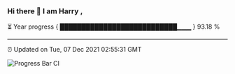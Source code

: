 ### Hi there 👋 I am Harry , 

⏳ Year progress { ███████████████████████████▁▁▁ } 93.18 %

---

⏰ Updated on Tue, 07 Dec 2021 02:55:31 GMT

![Progress Bar CI](https://github.com/duykhang68/duykhang68/workflows/Progress%20Bar%20CI/badge.svg)
